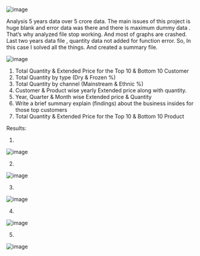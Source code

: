 ![image](https://github.com/user-attachments/assets/faf38f79-04f6-44a0-911e-e5b4ac47b5c0)

Analysis 5 years data over 5 crore data.   The  main issues of this project is huge blank and error data was there and there is maximum dummy  data . That’s why analyzed file stop working.  And most of graphs are crashed. Last two years data file , quantity data  not added for function error. So, In this case I solved all the things. And created a summary file. 



![image](https://github.com/user-attachments/assets/ae75a189-99b0-4de6-90a7-85c1a1856d47)

 1. Total Quantity & Extended Price for the Top 10 & Bottom 10 Customer
 2. Total Quantity by type (Dry & Frozen %)
 3. Total Quantity by channel (Mainstream & Ethnic %)
 4. Customer & Product wise yearly Extended price along with quantity.
 5. Year, Quarter & Month wise Extended price & Quantity
 6. Write a brief summary explain (findings) about the business insides for those top customers 
 7. Total Quantity & Extended Price for the Top 10 & Bottom 10 Product

Results:

1. 
![image](https://github.com/user-attachments/assets/1e645f81-7c66-4b74-b090-c7be8ea69ebf)

2.
![image](https://github.com/user-attachments/assets/e7dd19bd-eb8a-4592-8a0c-8c1290f62479)

3.
![image](https://github.com/user-attachments/assets/4e5f0728-6946-43d5-9f7a-6588e4dbf55e)

4.
![image](https://github.com/user-attachments/assets/56496e98-b5c6-47fc-847a-115d38fbe379)

5.
![image](https://github.com/user-attachments/assets/2a675278-3105-4a12-9688-8fbad85b14c6)

